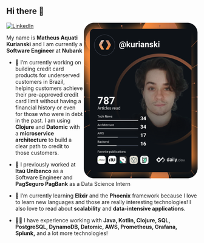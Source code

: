 ## Hi there 👋
<a href="https://www.linkedin.com/in/mkurianski/">
  <img
    src="https://img.shields.io/static/v1?logo=linkedin&style=flat-square&color=0072b1&label=LinkedIn&message=%E2%98%86"
    alt="LinkedIn"
  />
</a>

<a href="https://app.daily.dev/kurianski">
  <img 
       src="https://github.com/matkurianski/matkurianski/blob/main/devcard.svg" 
       align="right"
       width="300" 
       alt="Matheus Kurianski's Dev Card"/>
</a>

My name is **Matheus Aquati Kurianski** and I am currently a **Software Engineer** at **Nubank**

- 🔭 I’m currently working on building credit card products for underserved customers in Brazil, helping customers achieve their pre-approved credit card limit without having a financial history or even for those who were in debt in the past. I am using **Clojure** and **Datomic** with a **microservice architecture** to build a clear path to credit to those customers.

- 🏦 I previously worked at **Itaú Unibanco** as a Software Engineer and **PagSeguro PagBank** as a Data Science Intern

- 🌱 I’m currently learning **Elixir** and the **Phoenix** framework because I love to learn new languages and those are really interesting technologies! I also love to read about **scalability** and **data-intensive applications**.

- 👨‍💻 I have experience working with **Java, Kotlin, Clojure, SQL, PostgreSQL, DynamoDB, Datomic, AWS, Prometheus, Grafana, Splunk,** and a lot more technologies! 

<!--
**MatKurianski/matkurianski** is a ✨ _special_ ✨ repository because its `README.md` (this file) appears on your GitHub profile.

Here are some ideas to get you started:


- 🌱 I’m currently learning ...
- 👯 I’m looking to collaborate on ...
- 🤔 I’m looking for help with ...
- 💬 Ask me about ...
- 📫 How to reach me: ...
- 😄 Pronouns: ...
- ⚡ Fun fact: ...
-->
